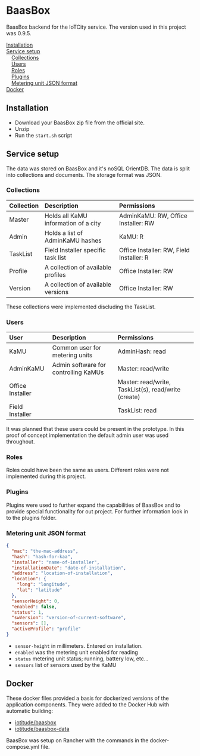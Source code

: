 # BaasBox

BaasBox backend for the IoTCity service. The version used in this project was 0.9.5.

<!-- MDTOC maxdepth:6 firsth1:2 numbering:0 flatten:0 bullets:0 updateOnSave:1 -->

[Installation](#installation)   
[Service setup](#service-setup)   
&emsp;[Collections](#collections)   
&emsp;[Users](#users)   
&emsp;[Roles](#roles)   
&emsp;[Plugins](#plugins)   
&emsp;[Metering unit JSON format](#metering-unit-json-format)   
[Docker](#docker)   

<!-- /MDTOC -->

## Installation

- Download your BaasBox zip file from the official site.
- Unzip
- Run the `start.sh` script

## Service setup

The data was stored on BaasBox and it's noSQL OrientDB. The data is split into collections and documents. The storage format was JSON.

### Collections

| Collection | Description | Permissions |
| :--- | :--- | :--- |
| Master | Holds all KaMU information of a city | AdminKaMU: RW, Office Installer: RW |
| Admin | Holds a list of AdminKaMU hashes | KaMU: R |
| TaskList | Field Installer specific task list | Office Installer: RW, Field Installer: R |
| Profile | A collection of available profiles | Office Installer: RW |
| Version | A collection of available versions | Office Installer: RW |

These collections were implemented discluding the TaskList.

### Users

| User | Description | Permissions |
| :--- | :--- | :--- |
| KaMU | Common user for metering units | AdminHash: read |
| AdminKaMU | Admin software for controlling KaMUs | Master: read/write |
| Office Installer |  | Master: read/write, TaskList(s), read/write (create) |
| Field Installer |  | TaskList: read |

It was planned that these users could be present in the prototype. In this proof of concept implementation the default admin user was used throughout.

### Roles

Roles could have been the same as users. Different roles were not implemented during this project.

### Plugins

Plugins were used to further expand the capabilities of BaasBox and to provide special functionality for out project. For further information look in to the plugins folder.

### Metering unit JSON format

```json
{
  "mac": "the-mac-address",
  "hash": "hash-for-kaa",
  "installer": "name-of-installer",
  "installationDate": "date-of-installation",
  "address": "location-of-installation",
  "location": {
    "long": "longitude",
    "lat": "latitude"
  },
  "sensorHeight": 0,
  "enabled": false,
  "status": 1,
  "swVersion": "version-of-current-software",
  "sensors": [],
  "activeProfile": "profile"
}
```

* `sensor-height` in millimeters. Entered on installation.
* `enabled` was the metering unit enabled for reading
* `status` metering unit status; running, battery low, etc...
* `sensors` list of sensors used by the KaMU


## Docker

These docker files provided a basis for dockerized versions of the application components. They were added to the Docker Hub with automatic building:

- [iotitude/baasbox](https://hub.docker.com/r/iotitude/baasbox/)
- [iotitude/baasbox-data](https://hub.docker.com/r/iotitude/baasbox-data/)

BaasBox was setup on Rancher with the commands in the docker-compose.yml file.

